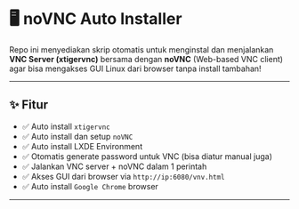 # 🖥️ noVNC Auto Installer

Repo ini menyediakan skrip otomatis untuk menginstal dan menjalankan **VNC Server (xtigervnc)** bersama dengan **noVNC** (Web-based VNC client) agar bisa mengakses GUI Linux dari browser tanpa install tambahan!

---

## ✨ Fitur

- ✅ Auto install `xtigervnc`
- ✅ Auto install dan setup `noVNC`
- ✅ Auto install LXDE Environment
- ✅ Otomatis generate password untuk VNC (bisa diatur manual juga)
- ✅ Jalankan VNC server + noVNC dalam 1 perintah
- ✅ Akses GUI dari browser via `http://ip:6080/vnv.html`
- ✅ Auto install `Google Chrome` browser

---
